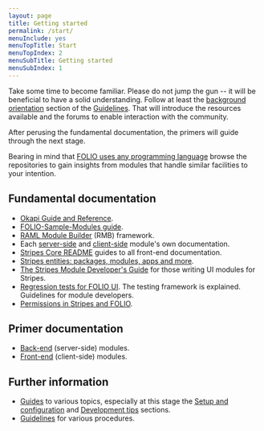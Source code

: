 ```yaml
---
layout: page
title: Getting started
permalink: /start/
menuInclude: yes
menuTopTitle: Start
menuTopIndex: 2
menuSubTitle: Getting started
menuSubIndex: 1
---
```


Take some time to become familiar. Please do not jump the gun -- it will be beneficial to have a solid understanding.
Follow at least the [background orientation](/guidelines/#background-orientation)
section of the [Guidelines](/guidelines/).
That will introduce the resources available and the forums to enable interaction with the community.

After perusing the fundamental documentation, the primers will guide through the next stage.

Bearing in mind that [FOLIO uses any programming language](/guides/any-programming-language/) browse the repositories to gain insights from modules that handle similar facilities to your intention.

## Fundamental documentation

- [Okapi Guide and Reference](https://github.com/folio-org/okapi/blob/master/doc/guide.md).
- [FOLIO-Sample-Modules guide](https://github.com/folio-org/folio-sample-modules/blob/master/README.md).
- [RAML Module Builder](https://github.com/folio-org/raml-module-builder) (RMB) framework.
- Each [server-side](/source-code/#server-side) and [client-side](/source-code/#client-side)
module's own documentation.
- [Stripes Core README](https://github.com/folio-org/stripes-core/blob/master/README.md)
guides to all front-end documentation.
- [Stripes entities: packages, modules, apps and more](https://github.com/folio-org/stripes-core/blob/master/doc/modules-apps-etc.md).
- [The Stripes Module Developer's Guide](https://github.com/folio-org/stripes-core/blob/master/doc/dev-guide.md)
for those writing UI modules for Stripes.
- [Regression tests for FOLIO UI](https://github.com/folio-org/ui-testing).
The testing framework is explained. Guidelines for module developers.
- [Permissions in Stripes and FOLIO](https://github.com/folio-org/stripes-core/blob/master/doc/permissions.md).

## Primer documentation

* [Back-end](primer-develop-backend/) (server-side) modules.
* [Front-end](primer-develop-frontend/) (client-side) modules.

## Further information

* [Guides](/guides/) to various topics, especially at this stage the [Setup and configuration](/guides/#setup-and-configuration) and  [Development tips](/guides/#development-tips) sections.
* [Guidelines](/guidelines/) for various procedures.
